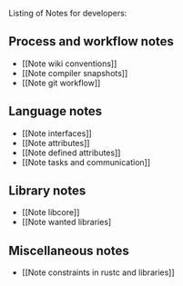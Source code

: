 Listing of Notes for developers:

## Process and workflow notes

* [[Note wiki conventions]]
* [[Note compiler snapshots]]
* [[Note git workflow]]

## Language notes

* [[Note interfaces]]
* [[Note attributes]]
* [[Note defined attributes]]
* [[Note tasks and communication]]

## Library notes

* [[Note libcore]]
* [[Note wanted libraries]

## Miscellaneous notes

* [[Note constraints in rustc and libraries]]
